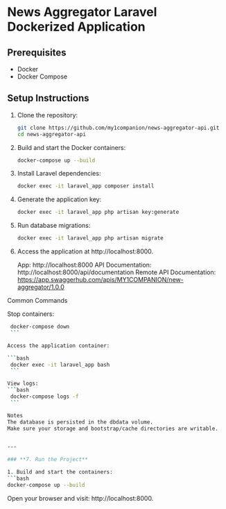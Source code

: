 # News Aggregator Laravel Dockerized Application

## Prerequisites

- Docker
- Docker Compose

## Setup Instructions

1. Clone the repository:
   ```bash
   git clone https://github.com/my1companion/news-aggregator-api.git
   cd news-aggregator-api
    ```
2. Build and start the Docker containers:

	```bash
	docker-compose up --build
	```
3. Install Laravel dependencies:
	```bash
	docker exec -it laravel_app composer install
	```
4. Generate the application key:
	```bash
	docker exec -it laravel_app php artisan key:generate
 	```
5. Run database migrations:
	```bash
	docker exec -it laravel_app php artisan migrate
 	```
 6. Access the application at http://localhost:8000.

	App: http://localhost:8000
	API Documentation: http://localhost:8000/api/documentation
	Remote API Documentation: https://app.swaggerhub.com/apis/MY1COMPANION/new-aggregator/1.0.0
	

Common Commands

Stop containers:
   ```bash
	docker-compose down
	```

Access the application container:
 
   ```bash
	docker exec -it laravel_app bash
 	```

View logs:
   ```bash
	docker-compose logs -f
 	```

Notes
The database is persisted in the dbdata volume.
Make sure your storage and bootstrap/cache directories are writable.


---

### **7. Run the Project**

1. Build and start the containers:
   ```bash
   docker-compose up --build
   ```
Open your browser and visit: http://localhost:8000.
